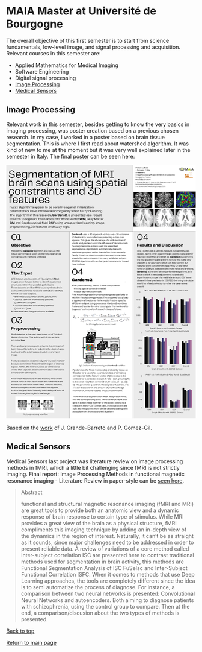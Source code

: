 # MAIA Master at Université de Bourgogne
The overall objective of this first semester is to start from science fundamentals, low-level image, and signal processing and acquisition. Relevant courses in this semester are:

* Applied Mathematics for Medical Imaging
* Software Engineering
* Digital signal processing
* [Image Processing](#image-processing)
* [Medical Sensors](#medical-sensors)

## Image Processing
Relevant work in this semester, besides getting to know the very basics in imaging processing, was poster creation based on a previous chosen research. In my case, I worked in a poster based on brain tissue segmentation. This is where I first read about watershed algorithm. It was kind of new to me at the moment but it was very well explained later in the semester in Italy. The final [poster](https://github.com/dagazrev/dagazrev.github.io/blob/main/ub_semester/research_poster.png) can be seen here: 

![Image Processing Poster](https://raw.githubusercontent.com/dagazrev/dagazrev.github.io/main/ub_semester/research_poster.png)

Based on the [work](https://link.springer.com/article/10.1007/s11517-020-02270-1) of J. Grande-Barreto and P. Gomez-Gil.

## Medical Sensors
Medical Sensors last project was literature review on image processing methods in fMRI, which a little bit challenging since fMRI is not strictly imaging. Final report: Image Processing Methods in functional magnetic resonance imaging - Literature Review in paper-style can be [seen here](https://github.com/dagazrev/dagazrev.github.io/blob/main/ub_semester/jesus_gonzalez_pdf_report_corrige.pdf).

> Abstract
>
> functional and structural magnetic resonance imaging (fMRI and MRI) are great tools to provide both an anatomic view and
a dynamic response of brain response to certain type of stimulus. While MRI provides a great view of the brain as a physical structure,
fMRI compliments this imaging technique by adding an in-depth view of the dynamics in the region of interest. Naturally, it can’t be as
straight as it sounds, since major challenges need to be addressed in order to present reliable data. A review of variations of a core method
called inter-subject correlation ISC are presented here to contrast traditional methods used for segmentation in brain activity, this methods
are Functional Segmentation Analysis of ISC FuSeIsc and Inter-Subject Functional Correlation ISFC. When it comes to methods that use
Deep Learning approaches, the tools are completely different since the idea is to semi automatize the process of diagnose. For instance,
a comparison between two neural networks is presented: Convolutional Neural Networks and autoencoders. Both aiming to diagnose
patients with schizophrenia, using the control group to compare. Then at the end, a comparison/discusion about the two types of methods
is presented.

[Back to top](#maia-master-at-université-de-bourgogne)

[Return to main page](https://dagazrev.github.io/)